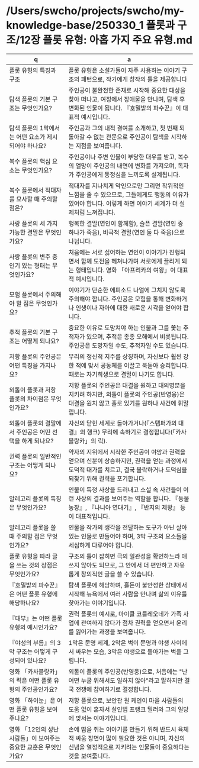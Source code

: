 # /Users/swcho/projects/swcho/my-knowledge-base/250330_1 플롯과 구조/12장 플롯 유형: 아홉 가지 주요 유형.md

 q  | a
--- | ---
플롯 유형의 특징과 구조	| 플롯 유형은 소설가들이 자주 사용하는 이야기 구조의 패턴으로, 작가에게 창작의 틀을 제공합니다
탐색 플롯의 기본 구조는 무엇인가요?	| 주인공이 불완전한 존재로 시작해 중요한 대상을 찾아 떠나고, 여정에서 장애물을 만나며, 탐색 후 변화된 인물이 됩니다. 『호밀밭의 파수꾼』이 대표적 예시입니다.
탐색 플롯의 1막에서는 어떤 요소가 제시되어야 하나요?	| 주인공과 그의 내적 결여를 소개하고, 첫 번째 되돌아갈 수 없는 관문으로 주인공이 탐색을 시작하는 지점을 보여줍니다.
복수 플롯의 핵심 요소는 무엇인가요?	| 주인공이나 주변 인물이 부당한 대우를 받고, 복수의 열망이 주인공의 내면에 변화를 가져오며, 독자가 주인공에게 동정심을 느끼도록 설계됩니다.
복수 플롯에서 적대자를 묘사할 때 주의할 점은?	| 적대자를 지나치게 악인으로만 그리면 작위적인 느낌을 줄 수 있으므로, 그들에게도 행동의 이유가 있어야 합니다. 이렇게 하면 이야기 세계가 더 실제처럼 느껴집니다.
사랑 플롯의 세 가지 가능한 결말은 무엇인가요?	| 행복한 결말(연인이 함께함), 슬픈 결말(연인 중 하나가 죽음), 비극적 결말(연인 둘 다 죽음)으로 나뉩니다.
사랑 플롯의 변주 중 인기 있는 형태는 무엇인가요?	| 처음에는 서로 싫어하는 연인이 이야기가 진행되면서 함께 도전을 헤쳐나가며 서로에게 끌리게 되는 형태입니다. 영화 「아프리카의 여왕」이 대표적 예시입니다.
모험 플롯에서 주의해야 할 점은 무엇인가요?	| 이야기가 단순한 에피소드 나열에 그치지 않도록 주의해야 합니다. 주인공은 모험을 통해 변화하거나 인생이나 자아에 대한 새로운 시각을 얻어야 합니다.
추적 플롯의 기본 구조는 어떻게 되나요?	| 중요한 이유로 도망쳐야 하는 인물과 그를 쫓는 추적자가 있으며, 추적은 종종 오해에서 비롯됩니다. 주인공은 도망자일 수도, 추적자일 수도 있습니다.
저항 플롯의 주인공은 어떤 특징을 가지나요?	| 무리의 정신적 지주를 상징하며, 자신보다 훨씬 강한 적에 맞서 공동체를 이끌고 북돋아 승리합니다. 때로는 자기희생으로 결말이 나기도 합니다.
외톨이 플롯과 저항 플롯의 차이점은 무엇인가요?	| 저항 플롯의 주인공은 대결을 원하고 대의명분을 지키려 하지만, 외톨이 플롯의 주인공(반영웅)은 대결을 원치 않고 홀로 있기를 원하나 사건에 휘말립니다.
외톨이 플롯의 결말에서 주인공은 어떤 선택을 하게 되나요?	| 자신의 닫힌 세계로 돌아가거나(『스탬퍼가의 대결』의 행크) 무리에 속하기로 결정합니다(「카사블랑카」의 릭).
권력 플롯의 일반적인 구조는 어떻게 되나요?	| 약자의 지위에서 시작한 주인공이 야망과 권력을 얻으며 신분이 상승하지만, 권력을 얻는 과정에서 도덕적 대가를 치르고, 결국 몰락하거나 도덕심을 되찾기 위해 권력을 포기합니다.
알레고리 플롯의 특징은 무엇인가요?	| 인물이 특정 사상을 드러내고 소설 속 사건들이 이런 사상의 결과를 보여주는 역할을 합니다. 『동물농장』, 『나니아 연대기』, 『반지의 제왕』 등이 대표적입니다.
알레고리 플롯을 쓸 때 주의할 점은 무엇인가요?	| 인물을 작가의 생각을 전달하는 도구가 아닌 살아있는 인물로 만들어야 하며, 3막 구조의 요소들을 세심하게 다루어야 합니다.
플롯 유형을 따라 글을 쓰는 것의 장점은 무엇인가요?	| 구조의 틀이 잡히면 극의 일관성을 확인하느라 애쓰지 않아도 되므로, 그 안에서 더 편안하고 자유롭게 창의적인 글을 쓸 수 있습니다.
『호밀밭의 파수꾼』은 어떤 플롯 유형에 해당하나요?	| 탐색 플롯에 해당하며, 홀든이 불안정한 상태에서 시작해 뉴욕에서 여러 사람을 만나며 삶의 이유를 찾아가는 이야기입니다.
『대부』는 어떤 플롯 유형의 예시인가요?	| 권력 플롯의 예시로, 마이클 코를레오네가 가족 사업에 관여하지 않다가 점차 권력을 얻으면서 윤리를 잃어가는 과정을 보여줍니다.
『야성의 부름』의 3막 구조는 어떻게 구성되어 있나요?	| 1막은 문명 세계, 2막은 벅이 문명과 야생 사이에서 싸우는 모습, 3막은 야생으로 돌아가는 벅을 그립니다.
영화 「카사블랑카」의 릭은 어떤 플롯 유형의 주인공인가요?	| 외톨이 플롯의 주인공(반영웅)으로, 처음에는 "난 어떤 누굴 위해서도 일하지 않아"라고 말하지만 결국 전쟁에 참여하기로 결정합니다.
영화 「하이눈」은 어떤 플롯 유형을 보여주나요?	| 저항 플롯으로, 보안관 윌 케인이 마을 사람들의 도움 없이 혼자서 살인범 프랭크 밀러와 그의 일당에 맞서는 이야기입니다.
영화 「12인의 성난 사람들」이 보여주는 중요한 교훈은 무엇인가요?	| 손에 땀을 쥐는 이야기를 만들기 위해 반드시 육체적 싸움 장면이 많이 필요한 것은 아니며, 자신의 신념을 열정적으로 지키려는 인물들이 중요하다는 것을 보여줍니다.
